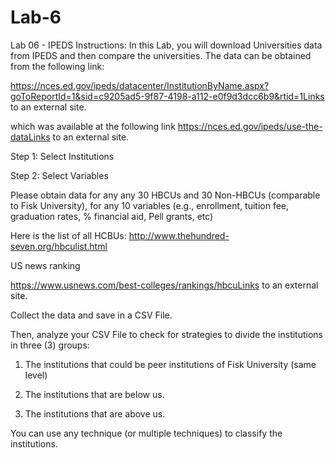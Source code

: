 # Lab-6
Lab 06 - IPEDS
Instructions:
In this Lab, you will download Universities data from IPEDS and then compare the universities. The data can be obtained from the following link:

https://nces.ed.gov/ipeds/datacenter/InstitutionByName.aspx?goToReportId=1&sid=c9205ad5-9f87-4198-a112-e0f9d3dcc6b9&rtid=1Links to an external site. 

which was available at the following link https://nces.ed.gov/ipeds/use-the-dataLinks to an external site. 

Step 1: Select Institutions

Step 2: Select Variables

 

Please obtain data for any any 30 HBCUs  and 30 Non-HBCUs (comparable to Fisk University), for any 10 variables (e.g., enrollment, tuition fee, graduation rates, % financial aid, Pell grants, etc)

Here is the list of all HCBUs: http://www.thehundred-seven.org/hbculist.html

US news ranking

https://www.usnews.com/best-colleges/rankings/hbcuLinks to an external site.



Collect the data and save in a CSV File.

 

Then, analyze your CSV File to check for strategies to divide the institutions in three (3) groups:

1. The institutions that could be peer institutions of Fisk University (same level)

2.  The institutions that are below us.

3. The institutions that are above us.

 

You can use any technique (or multiple techniques) to classify the institutions.
